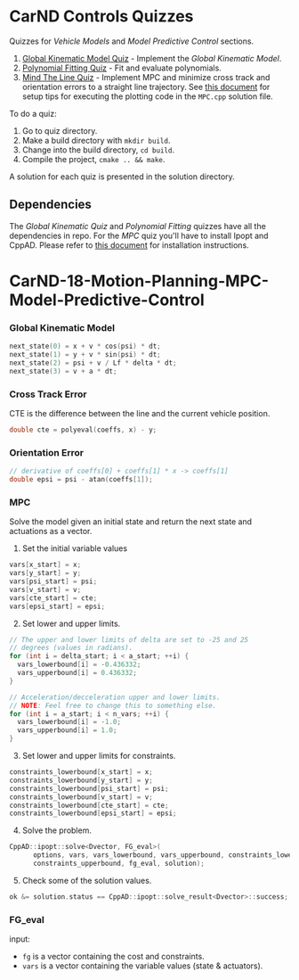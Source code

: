 # CarND Controls Quizzes

Quizzes for *Vehicle Models* and *Model Predictive Control* sections.

1. [Global Kinematic Model Quiz](./global_kinematic_model) - Implement the *Global Kinematic Model*.
2. [Polynomial Fitting Quiz](./polyfit) - Fit and evaluate polynomials.
3. [Mind The Line Quiz](./mpc_to_line) - Implement MPC and minimize cross track and orientation errors to a straight line trajectory.  See [this document](https://github.com/udacity/CarND-MPC-Quizzes/blob/master/install_Ipopt_CppAD.md) for setup tips for executing the plotting code in the ```MPC.cpp``` solution file.

To do a quiz:

1. Go to quiz directory.
2. Make a build directory with `mkdir build`.
3. Change into the build directory, `cd build`.
4. Compile the project, `cmake .. && make`.

A solution for each quiz is presented in the solution directory.

## Dependencies

The *Global Kinematic Quiz* and *Polynomial Fitting* quizzes have all the dependencies in repo. For the *MPC* quiz
you'll have to install Ipopt and CppAD.  Please refer to [this document](https://github.com/udacity/CarND-MPC-Quizzes/blob/master/install_Ipopt_CppAD.md) for installation instructions.


# CarND-18-Motion-Planning-MPC-Model-Predictive-Control

### Global Kinematic Model

```cpp
next_state(0) = x + v * cos(psi) * dt;
next_state(1) = y + v * sin(psi) * dt;
next_state(2) = psi + v / Lf * delta * dt;
next_state(3) = v + a * dt;
```

### Cross Track Error

CTE is the difference between the line and the current vehicle position.
```cpp
double cte = polyeval(coeffs, x) - y;
```

### Orientation Error

```cpp
// derivative of coeffs[0] + coeffs[1] * x -> coeffs[1]
double epsi = psi - atan(coeffs[1]);
```

### MPC

Solve the model given an initial state and return the next state and actuations as a vector.

1. Set the initial variable values
```cpp
vars[x_start] = x;
vars[y_start] = y;
vars[psi_start] = psi;
vars[v_start] = v;
vars[cte_start] = cte;
vars[epsi_start] = epsi;
```

2. Set lower and upper limits.
```cpp
// The upper and lower limits of delta are set to -25 and 25
// degrees (values in radians).
for (int i = delta_start; i < a_start; ++i) {
  vars_lowerbound[i] = -0.436332;
  vars_upperbound[i] = 0.436332;
}

// Acceleration/decceleration upper and lower limits.
// NOTE: Feel free to change this to something else.
for (int i = a_start; i < n_vars; ++i) {
  vars_lowerbound[i] = -1.0;
  vars_upperbound[i] = 1.0;
}
```

3. Set lower and upper limits for constraints.
```cpp
constraints_lowerbound[x_start] = x;
constraints_lowerbound[y_start] = y;
constraints_lowerbound[psi_start] = psi;
constraints_lowerbound[v_start] = v;
constraints_lowerbound[cte_start] = cte;
constraints_lowerbound[epsi_start] = epsi;
```

4. Solve the problem.
```cpp
CppAD::ipopt::solve<Dvector, FG_eval>(
      options, vars, vars_lowerbound, vars_upperbound, constraints_lowerbound,
      constraints_upperbound, fg_eval, solution);
```
      
5. Check some of the solution values.
```cpp
ok &= solution.status == CppAD::ipopt::solve_result<Dvector>::success;
```

### FG_eval

input:

- `fg` is a vector containing the cost and constraints.
- `vars` is a vector containing the variable values (state & actuators).

